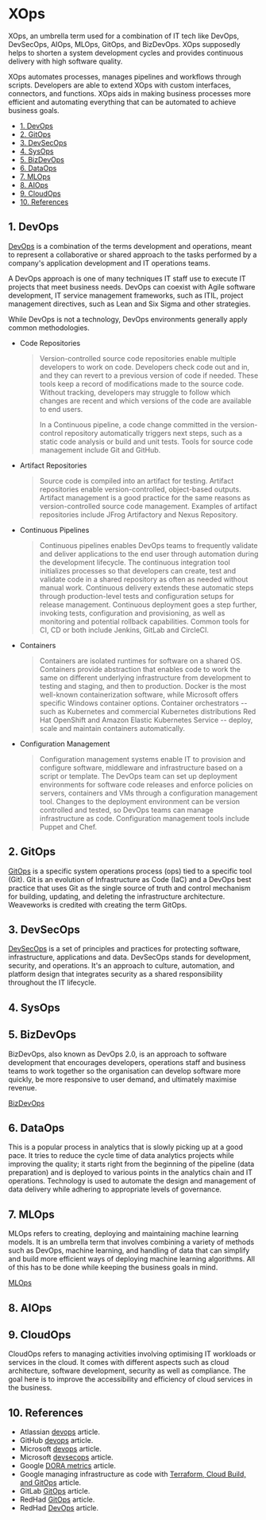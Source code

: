 # XOps

XOps, an umbrella term used for a combination of IT tech like DevOps, DevSecOps, AIOps, MLOps, GitOps, and BizDevOps. XOps supposedly helps to shorten a system development cycles and provides continuous delivery with high software quality.

XOps automates processes, manages pipelines and workflows through scripts. Developers are able to extend XOps with custom interfaces, connectors, and functions. XOps aids in making business processes more efficient and automating everything that can be automated to achieve business goals.

- [1. DevOps](#1-devops)
- [2. GitOps](#2-gitops)
- [3. DevSecOps](#3-devsecops)
- [4. SysOps](#4-sysops)
- [5. BizDevOps](#5-bizdevops)
- [6. DataOps](#6-dataops)
- [7. MLOps](#7-mlops)
- [8. AIOps](#8-aiops)
- [9. CloudOps](#9-cloudops)
- [10. References](#10-references)

## 1. DevOps

[DevOps](https://www.techtarget.com/searchitoperations/definition/DevOps) is a combination of the terms development and operations, meant to represent a collaborative or shared approach to the tasks performed by a company's application development and IT operations teams.

A DevOps approach is one of many techniques IT staff use to execute IT projects that meet business needs. DevOps can coexist with Agile software development, IT service management frameworks, such as ITIL, project management directives, such as Lean and Six Sigma and other strategies.

While DevOps is not a technology, DevOps environments generally apply common methodologies.

- Code Repositories
  > Version-controlled source code repositories enable multiple developers to work on code. Developers check code out and in, and they can revert to a previous version of code if needed. These tools keep a record of modifications made to the source code. Without tracking, developers may struggle to follow which changes are recent and which versions of the code are available to end users.
  >
  > In a Continuous pipeline, a code change committed in the version-control repository automatically triggers next steps, such as a static code analysis or build and unit tests. Tools for source code management include Git and GitHub.

- Artifact Repositories
  > Source code is compiled into an artifact for testing. Artifact repositories enable version-controlled, object-based outputs. Artifact management is a good practice for the same reasons as version-controlled source code management. Examples of artifact repositories include JFrog Artifactory and Nexus Repository.

- Continuous Pipelines
  > Continuous pipelines enables DevOps teams to frequently validate and deliver applications to the end user through automation during the development lifecycle. The continuous integration tool initializes processes so that developers can create, test and validate code in a shared repository as often as needed without manual work. Continuous delivery extends these automatic steps through production-level tests and configuration setups for release management. Continuous deployment goes a step further, invoking tests, configuration and provisioning, as well as monitoring and potential rollback capabilities. Common tools for CI, CD or both include Jenkins, GitLab and CircleCI.

- Containers
  > Containers are isolated runtimes for software on a shared OS. Containers provide abstraction that enables code to work the same on different underlying infrastructure from development to testing and staging, and then to production. Docker is the most well-known containerization software, while Microsoft offers specific Windows container options. Container orchestrators -- such as Kubernetes and commercial Kubernetes distributions Red Hat OpenShift and Amazon Elastic Kubernetes Service -- deploy, scale and maintain containers automatically.

- Configuration Management
  > Configuration management systems enable IT to provision and configure software, middleware and infrastructure based on a script or template. The DevOps team can set up deployment environments for software code releases and enforce policies on servers, containers and VMs through a configuration management tool. Changes to the deployment environment can be version controlled and tested, so DevOps teams can manage infrastructure as code. Configuration management tools include Puppet and Chef.

## 2. GitOps

[GitOps](https://www.weave.works/blog/gitops-operations-by-pull-request) is a specific system operations process (ops) tied to a specific tool (Git). Git is an evolution of Infrastructure as Code (IaC) and a DevOps best practice that uses Git as the single source of truth and control mechanism for building, updating, and deleting the infrastructure architecture. Weaveworks is credited with creating the term GitOps.

## 3. DevSecOps

[DevSecOps](https://www.redhat.com/en/topics/devops/what-is-devsecops) is a set of principles and practices for protecting software, infrastructure, applications and data. DevSecOps stands for development, security, and operations. It's an approach to culture, automation, and platform design that integrates security as a shared responsibility throughout the IT lifecycle.

## 4. SysOps

## 5. BizDevOps

BizDevOps, also known as DevOps 2.0, is an approach to software development that encourages developers, operations staff and business teams to work together so the organisation can develop software more quickly, be more responsive to user demand, and ultimately maximise revenue.

[BizDevOps](https://www.google.com/amp/s/www.techtarget.com/searchsoftwarequality/definition/BizDevOps-Business-Development-and-Operations%3famp=1)

## 6. DataOps

This is a popular process in analytics that is slowly picking up at a good pace. It tries to reduce the cycle time of data analytics projects while improving the quality; it starts right from the beginning of the pipeline (data preparation) and is deployed to various points in the analytics chain and IT operations. Technology is used to automate the design and management of data delivery while adhering to appropriate levels of governance.

## 7. MLOps

MLOps refers to creating, deploying and maintaining machine learning models. It is an umbrella term that involves combining a variety of methods such as DevOps, machine learning, and handling of data that can simplify and build more efficient ways of deploying machine learning algorithms. All of this has to be done while keeping the business goals in mind.

[MLOps](https://analyticsindiamag.com/mlops-vs-devops-a-comparative-analysis/)

## 8. AIOps

## 9. CloudOps

CloudOps refers to managing activities involving optimising IT workloads or services in the cloud. It comes with different aspects such as cloud architecture, software development, security as well as compliance. The goal here is to improve the accessibility and efficiency of cloud services in the business.

## 10. References

- Atlassian [devops](https://www.atlassian.com/devops/what-is-devops) article.
- GitHub [devops](https://github.com/learn/devops) article.
- Microsoft [devops](https://docs.microsoft.com/en-us/azure/devops/boards/best-practices-agile-project-management?view=azure-devops&tabs=basic-process) article.
- Microsoft [devsecops](https://docs.microsoft.com/en-us/azure/architecture/solution-ideas/articles/devsecops-in-github) article.
- Google [DORA metrics](https://cloud.google.com/blog/products/devops-sre/using-the-four-keys-to-measure-your-devops-performance?utm_source=thenewstack&utm_medium=website&utm_campaign=platform) article.
- Google managing infrastructure as code with [Terraform, Cloud Build, and GitOps](https://cloud.google.com/architecture/managing-infrastructure-as-code?hl=en&skip_cache=true) article.
- GitLab [GitOps](https://about.gitlab.com/topics/gitops/) article.
- RedHad [GitOps](https://www.redhat.com/en/topics/devops/what-is-gitops) article.
- RedHad [DevOps](https://www.redhat.com/en/topics/devops) article.
